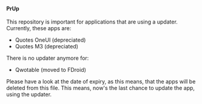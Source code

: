 #### PrUp

This repository is important for applications that are using a updater. Currently, these apps are:

- Quotes OneUI (depreciated)
- Quotes M3 (depreciated)

There is no updater anymore for:

- Qwotable (moved to FDroid)

Please have a look at the date of expiry, as this means, that the apps will be deleted from this file. This means, now's the last chance to update the app, using the updater.

